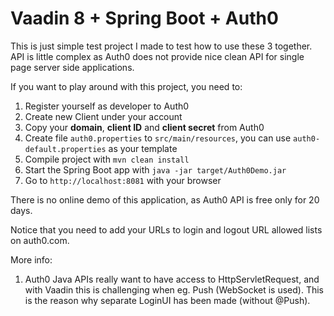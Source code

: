 # Vaadin 8 + Spring Boot + Auth0

This is just simple test project I made to test how to use these 3 together. API is little
complex as Auth0 does not provide nice clean API for single page server side applications.

If you want to play around with this project, you need to:

1. Register yourself as developer to Auth0
2. Create new Client under your account
3. Copy your **domain**, **client ID** and **client secret** from Auth0
4. Create file ```auth0.properties``` to ```src/main/resources```, you can use ```auth0-default.properties``` as your template
5. Compile project with ```mvn clean install```
6. Start the Spring Boot app with ```java -jar target/Auth0Demo.jar```
7. Go to ```http://localhost:8081``` with your browser

There is no online demo of this application, as Auth0 API is free only for 20 days.

Notice that you need to add your URLs to login and logout URL allowed lists on auth0.com.

More info:

1. Auth0 Java APIs really want to have access to HttpServletRequest, and with Vaadin this is challenging when eg. Push (WebSocket is used). This is the reason why separate LoginUI has been made (without @Push).

